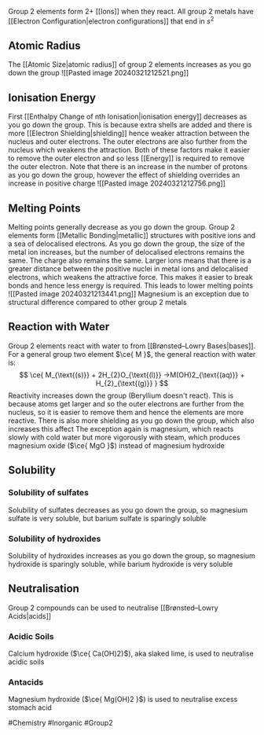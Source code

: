 Group 2 elements form 2+ [[Ions]] when they react. All group 2 metals have [[Electron Configuration|electron configurations]] that end in $s^{2}$
## Atomic Radius
The [[Atomic Size|atomic radius]] of group 2 elements increases as you go down the group
![[Pasted image 20240321212521.png]]
## Ionisation Energy
First [[Enthalpy Change of nth Ionisation|ionisation energy]] decreases as you go down the group. This is because extra shells are added and there is more [[Electron Shielding|shielding]] hence weaker attraction between the nucleus and outer electrons. The outer electrons are also further from the nucleus which weakens the attraction. Both of these factors make it easier to remove the outer electron and so less [[Energy]] is required to remove the outer electron. Note that there is an increase in the number of protons as you go down the group, however the effect of shielding overrides an increase in positive charge
![[Pasted image 20240321212756.png]]
## Melting Points
Melting points generally decrease as you go down the group. Group 2 elements form [[Metallic Bonding|metallic]] structures with positive ions and a sea of delocalised electrons. As you go down the group, the size of the metal ion increases, but the number of delocalised electrons remains the same. The charge also remains the same. Larger ions means that there is a greater distance between the positive nuclei in metal ions and delocalised electrons, which weakens the attractive force. This makes it easier to break bonds and hence less energy is required. This leads to lower melting points
![[Pasted image 20240321213441.png]]
Magnesium is an exception due to structural difference compared to other group 2 metals
## Reaction with Water
Group 2 elements react with water to from [[Brønsted–Lowry Bases|bases]]. For a general group two element $\ce{ M }$, the general reaction with water is:
$$
\ce{ M_{\text{(s)}} + 2H_{2}O_{\text{(l)}} ->M(OH)2_{\text{(aq)}} + H_{2}_{\text{(g)}} }
$$
Reactivity increases down the group (Beryllium doesn't react). This is because atoms get larger and so the outer electrons are further from the nucleus, so it is easier to remove them and hence the elements are more reactive. There is also more shielding as you go down the group, which also increases this affect
The exception again is magnesium, which reacts slowly with cold water but more vigorously with steam, which produces magnesium oxide ($\ce{ MgO }$) instead of magnesium hydroxide
## Solubility
### Solubility of sulfates
Solubility of sulfates decreases as you go down the group, so magnesium sulfate is very soluble, but barium sulfate is sparingly soluble
### Solubility of hydroxides
Solubility of hydroxides increases as you go down the group, so magnesium hydroxide is sparingly soluble, while barium hydroxide is very soluble
## Neutralisation
Group 2 compounds can be used to neutralise [[Brønsted–Lowry Acids|acids]]
### Acidic Soils
Calcium hydroxide ($\ce{ Ca(OH)2}$), aka slaked lime,  is used to neutralise acidic soils
### Antacids
Magnesium hydroxide ($\ce{ Mg(OH)2 }$) is used to neutralise excess stomach acid

#Chemistry #Inorganic #Group2 